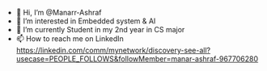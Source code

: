 - 👋 Hi, I’m @Manarr-Ashraf
- 👀 I’m interested in Embedded system & AI
- 🌱 I’m currently Student in my 2nd year in CS major
- 📫 How to reach me on LinkedIn https://linkedin.com/comm/mynetwork/discovery-see-all?usecase=PEOPLE_FOLLOWS&followMember=manar-ashraf-967706280

<!---
Manarr-Ashraf/Manarr-Ashraf is a ✨ special ✨ repository because its `README.md` (this file) appears on your GitHub profile.
You can click the Preview link to take a look at your changes.
--->
